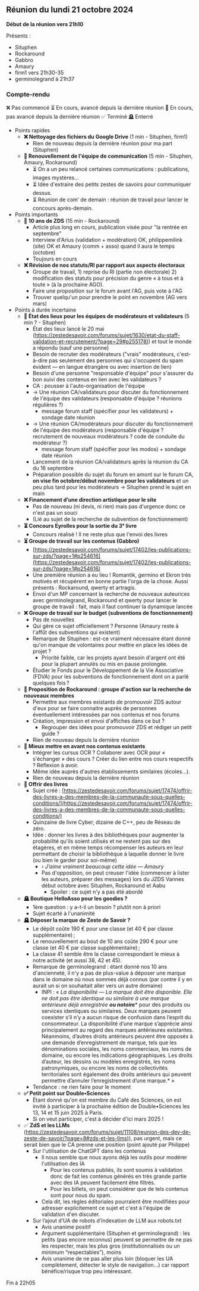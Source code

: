 ## Réunion du lundi 21 octobre 2024

**Début de la réunion vers 21h10**


Présents :
- Situphen
- Rockaround
- Gabbro
- Amaury
- firm1 vers 21h30-35
- germinolegrand à 21h37


### Compte-rendu


❌ Pas commencé
⏳ En cours, avancé depuis la dernière réunion
🐢 En cours, pas avancé depuis la dernière réunion
✅ Terminé
🪦 Enterré



   * Points rapides
       * **❌ Nettoyage des fichiers du Google Drive** (1 min - Situphen, firm1)
           * Rien de nouveau depuis la dernière réunion pour ma part (Situphen)
       * **🐢 Renouvellement de l'équipe de communication** (5 min - Situphen, Amaury, Rockaround)
           * ⏳ On a un peu relancé certaines communications : publications, images mystères…
           * ⏳ Idée d'extraire des petits zestes de savoirs pour communiquer dessus.
           * ⏳ Réunion de com’ de demain : réunion de travail pour lancer le concours après-demain.
   * Points importants
       * **🐢 10 ans de ZDS** (15 min - Rockaround)
           * Article plus long en cours, publication visée pour "la rentrée en septembre"
           * Interview d'Arius (validation + modération) OK, philippemilink (site) OK et Amaury (comm + asso) quand il aura le temps (octobre)
           * Toujours en cours
       * **❌ Révision de nos statuts/RI par rapport aux aspects électoraux**
           * Groupe de travail, 1) reprise du RI (partie non électorale) 2) modification des statuts pour précision du genre « à tous et à toute » (à la prochaine AGO).
           * Faire une proposition sur le forum avant l'AG, puis vote à l'AG
           * Trouver quelqu'un pour prendre le point en novembre (AG vers mars)
   * Points à durée incertaine
       * **🐢 État des lieux pour les équipes de modérateurs et validateurs** (5 min ? - Situphen)
           * État des lieux lancé le 20 mai ([https://zestedesavoir.com/forums/sujet/1630/etat-du-staff-validation-et-recrutement/?page=29#p255178)](https://zestedesavoir.com/forums/sujet/1630/etat-du-staff-validation-et-recrutement/?page=29#p255178)) et tout le monde a répondu (sauf une personne)
           * Besoin de recruter des modérateurs ("vrais" modérateurs, c'est-à-dire pas seulement des personnes qui s'occupent du spam évident — en langue étrangère ou avec insertion de lien)
           * Besoin d'une personne "responsable d'équipe" pour s'assurer du bon suivi des contenus en lien avec les validateurs ?
           * CA : pousser à l'auto-organisation de l'équipe
           * → Une réunion CA/validateurs pour discuter du fonctionnement de l'équipe des validateurs (responsable d'équipe ? réunions régulières ?)
               * message forum staff (spécifier pour les validateurs) + sondage date réunion
           * → Une réunion CA/modérateurs pour discuter du fonctionnement de l'équipe des modérateurs (responsable d'équipe ? recrutement de nouveaux modérateurs ? code de conduite du modérateur ?)
               * message forum staff (spécifier pour les modos) + sondage date réunion
           * Lancement de la réunion CA/validateurs après la réunion du CA du 16 septembre
           * Préparation possible du sujet du forum en amont sur le forum CA, **on vise fin octobre/début novembre pour les validateurs** et un peu plus tard pour les modérateurs → Situphen prend le sujet en main
       * **❌ Financement d’une direction artistique pour le site**
           * Pas de nouveau (ni devis, ni rien) mais pas d'urgence donc ce n'est pas un souci
           * (Lié au sujet de la recherche de subvention de fonctionnement)
       * **⏳ Concours Eyrolles pour la sortie du 3ᵉ livre**
           * Concours réalisé ! Il ne reste plus que l'envoi des livres
       * **⏳ Groupe de travail sur les contenus (Gabbro)**
           * [https://zestedesavoir.com/forums/sujet/17402/les-publications-sur-zds/?page=1#p254616](https://zestedesavoir.com/forums/sujet/17402/les-publications-sur-zds/?page=1#p254616)
           * Une première réunion a eu lieu ! Romantik, germino et Ekron très motivés et récupèrent en bonne partie l'orga de la chose. Aussi présents : Rockaround, qwerty et artragis.
           * Envoi d'un MP concernant la recherche de nouveaux auteurices avec germinolegrand, Rockaround et qwerty pour lancer le groupe de travail : fait, mais il faut continuer la dynamique lancée
       * **❌ Groupe de travail sur le budget (subventions de fonctionnement)**
           * Pas de nouvelles
           * Qui gère ce sujet officiellement ? Personne (Amaury reste à l'affût des subventions qui existent)
           * Remarque de Situphen : est-ce vraiment nécessaire étant donné qu'on manque de volontaires pour mettre en place les idées de projet ?
               * Priorité faible, car les projets ayant besoin d'argent ont été pour la plupart annulés ou mis en pause prolongée.
           * Étudier le Fonds pour le Développement de la Vie Associative (FDVA) pour les subventions de fonctionnement dont on a parlé quelques fois ?
       * **🐢 Proposition de Rockaround : groupe d'action sur la recherche de nouveaux membres**
           * Permettre aux membres existants de promouvoir ZDS autour d'eux pour se faire connaitre auprès de personnes éventuellement intéressées par nos contenus et nos forums
           * Création, impression et envoi d'affiches dans ce but ?
               * Regrouper des idées pour promouvoir ZDS et rédiger un petit guide ?
           * Rien de nouveau depuis la dernière réunion
       * **🐢 Mieux mettre en avant nos contenus existants**
           * Intégrer les cursus OCR ? Collaborer avec OCR pour « s'échanger » des cours ? Créer du lien entre nos cours respectifs ? Réflexion à avoir.
           * Même idée auprès d'autres établissements similaires (écoles…).
           * Rien de nouveau depuis la dernière réunion
       * **🐢 Offrir des livres**
           * Sujet créé : [https://zestedesavoir.com/forums/sujet/17474/offrir-des-livres-a-des-membres-de-la-communaute-sous-quelles-conditions/](https://zestedesavoir.com/forums/sujet/17474/offrir-des-livres-a-des-membres-de-la-communaute-sous-quelles-conditions/)
           * Quinzaine de livre Cyber, dizaine de C++, peu de Réseau de zéro.
           * Idée : donner les livres à des bibliothèques pour augmenter la probabilité qu'ils soient utilisés et ne restent pas sur des étagères, et en même temps récompenser les auteurs en leur permettant de choisir la bibliothèque à laquelle donner le livre (ou bien le garder pour soi-même)
               * *› J’aime vraiment beaucoup cette idée — Amaury*
               * Pas d'opposition, on peut creuser l'idée (commencer à lister les auteurs, préparer des messages) lors du JZDS Vannes début octobre avec Situphen, Rockaround et Aabu
                   * Spoiler : ce sujet n'y a pas été abordé
       * **🪦 Boutique HelloAsso pour les goodies ?**
           * 1ère question : y a-t-il un besoin ? plutôt non à priori
           * Sujet écarté à l'unanimité
       * **🪦 Déposer la marque de Zeste de Savoir ?**
           * Le dépôt coûte 190 € pour une classe (et 40 € par classe supplémentaire) ;
           * Le renouvellement au bout de 10 ans coûte 290 € pour une classe (et 40 € par classe supplémentaire) ;
           * La classe 41 semble être la classe correspondant le mieux à notre activité (et aussi 38, 42 et 45).
           * Remarque de germinolegrand : étant donné nos 10 ans d'ancienneté, il n'y a pas de plus-value à déposer une marque dans le domaine où nous sommes déjà connus (par contre il y en aurait un si on souhaitait aller vers un autre domaine)
               * INPI : « *La disponibilité — La marque doit être disponible. Elle ne doit pas être identique ou similaire à une marque antérieure déjà enregistrée **ou notoire**** pour des produits ou services identiques ou similaires. Deux marques peuvent coexister s’il n’y a aucun risque de confusion dans l’esprit du consommateur. La disponibilité d’une marque s’apprécie ainsi principalement au regard des marques antérieures existantes. Néanmoins, d’autres droits antérieurs peuvent être opposés à une demande d’enregistrement de marque, tels que les dénominations sociales, les noms commerciaux, les noms de domaine, ou encore les indications géographiques.  Les droits d’auteur, les dessins ou modèles enregistrés, les noms patronymiques, ou encore les noms de collectivités territoriales sont également des droits antérieurs qui peuvent permettre d’annuler l’enregistrement d’une marque.* »
           * Tendance : ne rien faire pour le moment
       * **✅ Petit point sur Double•Sciences**
           * Étant donné qu'on est membre du Café des Sciences, on est invité à participer à la prochaine édition de Double•Sciences les 13, 14 et 15 juin 2025 à Paris.
           * Si on veut participer, c'est à décider d'ici mars 2025 !
       * ✅ **ZdS et les LLMs** ([https://zestedesavoir.com/forums/sujet/11108/reunion-des-dev-de-zeste-de-savoir/?page=8#zds-et-les-llms)](https://zestedesavoir.com/forums/sujet/11108/reunion-des-dev-de-zeste-de-savoir/?page=8#zds-et-les-llms)), pas urgent, mais ce serait bien que le CA prenne une position (point ajouté par Philippe)
           * Sur l'utilisation de ChatGPT dans les contenus
               * Il nous semble que nous ayons déjà les outils pour modérer l'utilisation des IA
                   * Pour les contenus publiés, ils sont soumis à validation donc de fait les contenus générés en très grande partie avec des IA peuvent facilement être filtrés.
                   * Pour les billets, on peut considérer que de tels contenus sont pour nous du spam.
               * Cela dit, les règles éditoriales pourraient être modifiées pour adresser explicitement ce sujet et c'est à l'équipe de validation d'en discuter.
           * Sur l’ajout d’UA de robots d’indexation de LLM aux robots.txt
               * Avis unanime positif
               * Argument supplémentaire (Situphen et germinolegrand) : les petits (pas encore reconnus) peuvent se permettre de ne pas les respecter, mais les plus gros (institutionnalisés ou un minimum “respectables”), moins
               * Avis unanime de ne pas aller plus loin (bloquer les UA complètement, détecter le style de navigation…) car rapport bénéfice/risque trop peu intéressant.


Fin à 22h05